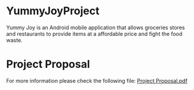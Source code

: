 # YummyJoyProject
Yummy Joy is an Android mobile application that allows groceries stores and restaurants to provide items at a affordable price and fight the food waste.

# Project Proposal
For more information please check the following file:
[Project Proposal.pdf](https://github.com/aldomedrano2201/YummyJoyProject/files/10723960/Project.Proposal.pdf)


